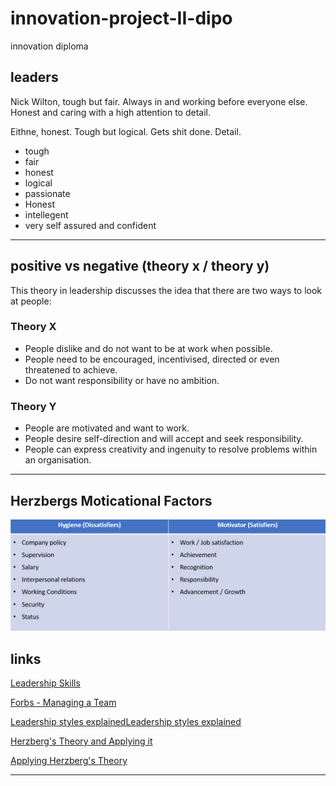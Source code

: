 # innovation-project-II-dipo

innovation diploma

## leaders

Nick Wilton, tough but fair.
Always in and working before everyone else.
Honest and caring with a high attention to detail.

Eithne, honest.
Tough but logical.
Gets shit done.
Detail.

- tough
- fair
- honest
- logical
- passionate
- Honest
- intellegent
- very self assured and confident

-------------

## positive vs negative (theory x / theory y)

This theory in leadership discusses the idea that there are two ways to look at people:

### Theory X

- People dislike and do not want to be at work when possible.
- People need to be encouraged, incentivised, directed or even threatened to achieve.
- Do not want responsibility or have no ambition.

### Theory Y

- People are motivated and want to work.
- People desire self-direction and will accept and seek responsibility.
- People can express creativity and ingenuity to resolve problems within an organisation.

-------------

## Herzbergs Moticational Factors

![herzle](sherberg.png)


## links

[Leadership Skills](https://www.thebalancecareers.com/top-leadership-skills-2063782)

[Forbs - Managing a Team](https://www.nytimes.com/guides/business/manage-a-successful-team)

[Leadership styles explainedLeadership styles explained](http://www.nwlink.com/~donclark/leader/leadstl.html)

[Herzberg's Theory and Applying it](https://www.aafp.org/pubs/fpm/issues/1999/1000/p26.html#:~:text=Frederick%20Herzberg%20theorized%20that%20employee,more%20productive%2C%20creative%20and%20committed.)

[Applying Herzberg's Theory](https://youtu.be/f-qbGAvR4EU?t=323)

-------------
